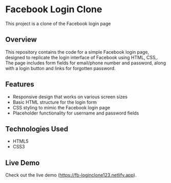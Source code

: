 # Facebook Login Clone

This project is a clone of the Facebook login page

## Overview

This repository contains the code for a simple Facebook login page, designed to replicate the login interface of Facebook using HTML, CSS,. The page includes form fields for email/phone number and password, along with a login button and links for forgotten password.

## Features

- Responsive design that works on various screen sizes
- Basic HTML structure for the login form
- CSS styling to mimic the Facebook login page
- Placeholder functionality for username and password fields

## Technologies Used

- HTML5
- CSS3

## Live Demo
Check out the live demo (https://fb-loginclone123.netlify.app).
